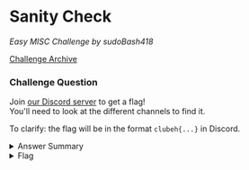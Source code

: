 # Sanity Check

<i>Easy <!-- you'd hope --> MISC Challenge by sudoBash418</i>

[Challenge Archive](https://ctf-2023.clubeh.ca/challenges#Sanity%20Check-460452660)

### Challenge Question

<!-- this Discord invite doesn't work anymore -->

Join [our Discord server](https://discord.com/invite/zPsVmQ3R) to get a flag!  
You'll need to look at the different channels to find it.

To clarify: the flag will be in the format `clubeh{...}` in Discord.

<details> 
  <summary>Answer Summary</summary>

  <!-- lol why do we even have a writeup for this challenge -->

  1. Go to [our Discord server](https://discord.com/invite/zPsVmQ3R)
  2. Go to the rules channel.
  3. Look at the channel topic at the top of the channel to find the flag.
</details>

<details> 
  <summary>Flag</summary>

  &emsp;**clubeh{s4n1ty_ch3ck_bf2095e4}**

</details>

